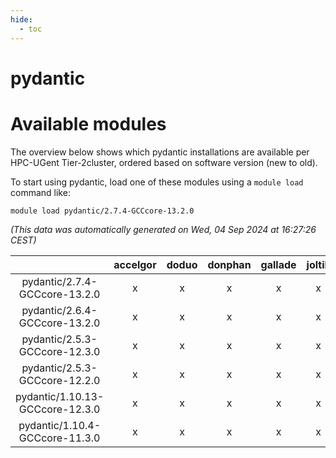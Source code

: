 ```yaml
---
hide:
  - toc
---
```


pydantic
========

# Available modules


The overview below shows which pydantic installations are available per HPC-UGent Tier-2cluster, ordered based on software version (new to old).

To start using pydantic, load one of these modules using a `module load` command like:

```shell
module load pydantic/2.7.4-GCCcore-13.2.0
```

*(This data was automatically generated on Wed, 04 Sep 2024 at 16:27:26 CEST)*  

| |accelgor|doduo|donphan|gallade|joltik|shinx|skitty|
| :---: | :---: | :---: | :---: | :---: | :---: | :---: | :---: |
|pydantic/2.7.4-GCCcore-13.2.0|x|x|x|x|x|x|x|
|pydantic/2.6.4-GCCcore-13.2.0|x|x|x|x|x|-|x|
|pydantic/2.5.3-GCCcore-12.3.0|x|x|x|x|x|x|x|
|pydantic/2.5.3-GCCcore-12.2.0|x|x|x|x|x|-|x|
|pydantic/1.10.13-GCCcore-12.3.0|x|x|x|x|x|x|x|
|pydantic/1.10.4-GCCcore-11.3.0|x|x|x|x|x|-|x|
